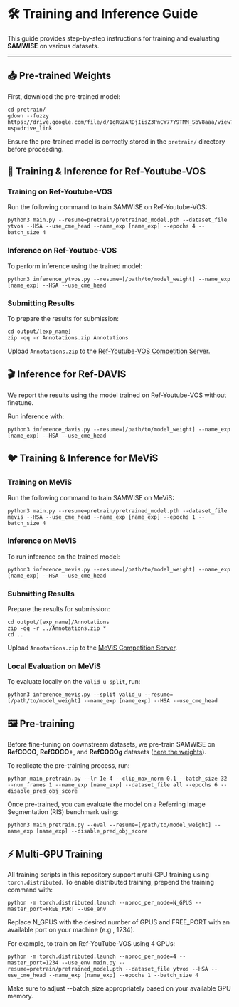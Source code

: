 # 🛠️ Training and Inference Guide  

This guide provides step-by-step instructions for training and evaluating **SAMWISE** on various datasets.

---

## 📥 Pre-trained Weights  

First, download the pre-trained model:  

```
cd pretrain/
gdown --fuzzy https://drive.google.com/file/d/1gRGzARDjIisZ3PnCW77Y9TMM_SbV8aaa/view?usp=drive_link
```
Ensure the pre-trained model is correctly stored in the ```pretrain/``` directory before proceeding.

## 🎥 Training & Inference for Ref-Youtube-VOS
### Training on Ref-Youtube-VOS
Run the following command to train SAMWISE on Ref-Youtube-VOS:
```
python3 main.py --resume=pretrain/pretrained_model.pth --dataset_file ytvos --HSA --use_cme_head --name_exp [name_exp] --epochs 4 --batch_size 4
```
### Inference on Ref-Youtube-VOS
To perform inference using the trained model:

```
python3 inference_ytvos.py --resume=[/path/to/model_weight] --name_exp [name_exp] --HSA --use_cme_head
```

### Submitting Results
To prepare the results for submission:
```
cd output/[exp_name]
zip -qq -r Annotations.zip Annotations
```
Upload ```Annotations.zip``` to the [Ref-Youtube-VOS Competition Server.](https://codalab.lisn.upsaclay.fr/competitions/3282)

## 🎬 Inference for Ref-DAVIS

We report the results using the model trained on Ref-Youtube-VOS without finetune.

Run inference with: 
```
python3 inference_davis.py --resume=[/path/to/model_weight] --name_exp [name_exp] --HSA --use_cme_head
```

## 🐦 Training & Inference for MeViS
### Training on MeViS

Run the following command to train SAMWISE on MeViS:
```
python3 main.py --resume=pretrain/pretrained_model.pth --dataset_file mevis --HSA --use_cme_head --name_exp [name_exp] --epochs 1 --batch_size 4 
```
### Inference on MeViS
To run inference on the trained model:

```
python3 inference_mevis.py --resume=[/path/to/model_weight] --name_exp [name_exp] --HSA --use_cme_head
```
### Submitting Results

Prepare the results for submission:
```
cd output/[exp_name]/Annotations
zip -qq -r ../Annotations.zip *
cd ..
```
Upload ```Annotations.zip``` to the [MeViS Competition Server](https://codalab.lisn.upsaclay.fr/competitions/21944).

### Local Evaluation on MeViS 
To evaluate locally on the ```valid_u split```, run:

```
python3 inference_mevis.py --split valid_u --resume=[/path/to/model_weight] --name_exp [name_exp] --HSA --use_cme_head
```

## 🖼️ Pre-training
Before fine-tuning on downstream datasets, 
we pre-train SAMWISE on **RefCOCO**, **RefCOCO+**, and **RefCOCOg** datasets ([here the weights](https://drive.google.com/file/d/1gRGzARDjIisZ3PnCW77Y9TMM_SbV8aaa/view?usp=drive_link)).

To replicate the pre-training process, run:
```
python main_pretrain.py --lr 1e-4 --clip_max_norm 0.1 --batch_size 32 --num_frames 1 --name_exp [name_exp] --dataset_file all --epochs 6 --disable_pred_obj_score 
```

Once pre-trained, you can evaluate the model on a Referring Image Segmentation (RIS) benchmark using:

```
python3 main_pretrain.py --eval --resume=[/path/to/model_weight] --name_exp [name_exp] --disable_pred_obj_score 
```


## ⚡ Multi-GPU Training

All training scripts in this repository support multi-GPU training using `torch.distributed`.
To enable distributed training, prepend the training command with:

```
python -m torch.distributed.launch --nproc_per_node=N_GPUS --master_port=FREE_PORT --use_env 
```

Replace N_GPUS with the desired number of GPUS and FREE_PORT with an available port on your machine (e.g., 1234).

For example, to train on Ref-YouTube-VOS using 4 GPUs:


```
python -m torch.distributed.launch --nproc_per_node=4 --master_port=1234 --use_env main.py --resume=pretrain/pretrained_model.pth --dataset_file ytvos --HSA --use_cme_head --name_exp [name_exp] --epochs 1 --batch_size 4
```

Make sure to adjust --batch_size appropriately based on your available GPU memory.

